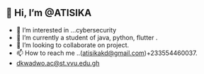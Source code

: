 ## 👋 Hi, I’m @ATISIKA
- 👀 I’m interested in ...cybersecurity
- 🌱 I’m currently a student of java, python, flutter .
- 💞️ I’m looking to collaborate on project.
- 📫 How to reach me ..(atisikakd@gmail.com)+233554460037.
- dkwadwo.ac@st.vvu.edu.gh

<!---
ATISIKA/ATISIKA is a ✨ special ✨ repository because its `README.md` (this file) appears on your GitHub profile.
You can click the Preview link to take a look at your changes.
--->
